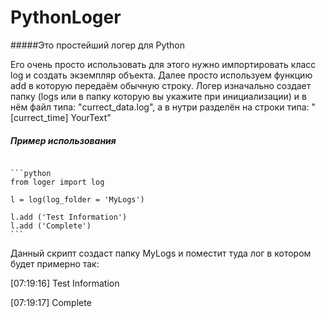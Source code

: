 # PythonLoger

#####Это простейший логер для Python
<p>Его очень просто использовать для этого нужно импортировать класс log и создать экземпляр объекта. Далее просто используем функцию add в которую передаём обычную строку. Логер изначально создает папку (logs или в папку которую вы укажите при инициализации) и в нём файл типа: "currect_data.log", а в нутри разделён на строки типа: "[currect_time] YourText"</p>

<h5>Пример использования</h5>

<pre lang="no-highlight"><code>
```python
from loger import log

l = log(log_folder = 'MyLogs')

l.add ('Test Information')
l.add ('Complete')
```
</code></pre>


<p>Данный скрипт создаст папку MyLogs и поместит туда лог в котором будет примерно так:</p>

<p>[07:19:16] Test Information</p>
<p>[07:19:17] Complete</p>